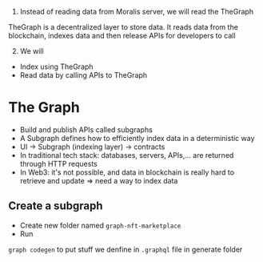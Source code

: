 1. Instead of reading data from Moralis server, we will read the TheGraph

TheGraph is a decentralized layer to store data. It reads data from the blockchain, indexes data and then release APIs for developers to call

2. We will

- Index using TheGraph
- Read data by calling APIs to TheGraph

# The Graph

- Build and publish APIs called subgraphs
- A Subgraph defines how to efficiently index data in a deterministic way
- UI -> Subgraph (indexing layer) -> contracts
- In traditional tech stack: databases, servers, APIs,... are returned through HTTP requests
- In Web3: it's not possible, and data in blockchain is really hard to retrieve and update => need a way to index data

## Create a subgraph

- Create new folder named `graph-nft-marketplace`
- Run

`graph codegen` to put stuff we denfine in `.graphql` file in generate folder

